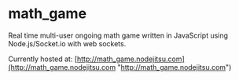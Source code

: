 math_game
=========

Real time multi-user ongoing math game written in JavaScript using Node.js/Socket.io with web sockets.

Currently hosted at: [http://math_game.nodejitsu.com](http://math_game.nodejitsu.com "http://math_game.nodejitsu.com")
